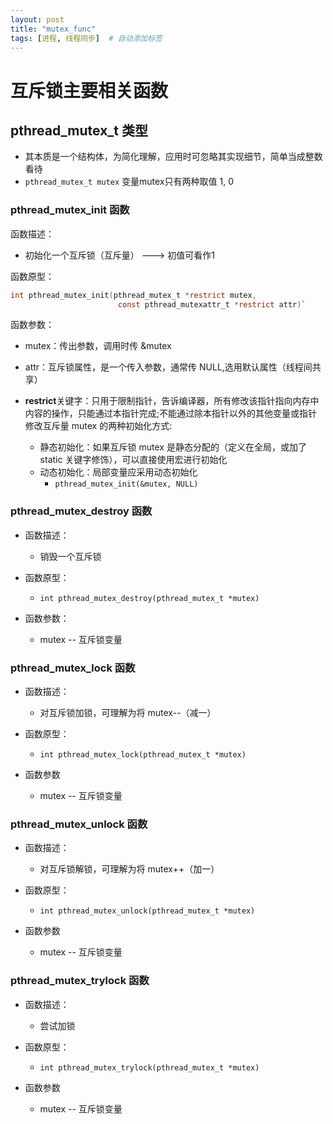 ```yaml
---
layout: post
title: "mutex_func"
tags: [进程, 线程同步]  # 自动添加标签
---
```


# 互斥锁主要相关函数

## pthread_mutex_t 类型

- 其本质是一个结构体，为简化理解，应用时可忽略其实现细节，简单当成整数看待
- `pthread_mutex_t mutex` 变量mutex只有两种取值 1, 0

### pthread_mutex_init 函数

函数描述：

- 初始化一个互斥锁（互斥量） ---> 初值可看作1

函数原型：

```c
int pthread_mutex_init(pthread_mutex_t *restrict mutex,
                        const pthread_mutexattr_t *restrict attr)`
```

函数参数：

- mutex：传出参数，调用时传 &mutex
- attr：互斥锁属性，是一个传入参数，通常传 NULL,选用默认属性（线程间共享）
- **restrict**关键字：只用于限制指针，告诉编译器，所有修改该指针指向内存中内容的操作，只能通过本指针完成;不能通过除本指针以外的其他变量或指针修改互斥量 mutex 的两种初始化方式:
  
  - 静态初始化：如果互斥锁 mutex 是静态分配的（定义在全局，或加了 static 关键字修饰），可以直接使用宏进行初始化
  - 动态初始化：局部变量应采用动态初始化
    - `pthread_mutex_init(&mutex, NULL)`

### pthread_mutex_destroy 函数

- 函数描述：

  - 销毁一个互斥锁
- 函数原型：

  - `int pthread_mutex_destroy(pthread_mutex_t *mutex)`
- 函数参数：

  - mutex -- 互斥锁变量

### pthread_mutex_lock 函数

- 函数描述：

  - 对互斥锁加锁，可理解为将 mutex--（减一）
- 函数原型：

  - `int pthread_mutex_lock(pthread_mutex_t *mutex)`
- 函数参数

  - mutex -- 互斥锁变量

### pthread_mutex_unlock 函数

- 函数描述：

  - 对互斥锁解锁，可理解为将 mutex++（加一）
- 函数原型：

  - `int pthread_mutex_unlock(pthread_mutex_t *mutex)`
- 函数参数

  - mutex -- 互斥锁变量

### pthread_mutex_trylock 函数

- 函数描述：

  - 尝试加锁
- 函数原型：

  - `int pthread_mutex_trylock(pthread_mutex_t *mutex)`
- 函数参数

  - mutex -- 互斥锁变量
